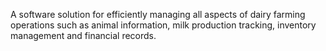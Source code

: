 A software solution for efficiently managing all aspects of dairy farming operations such as animal information, milk production tracking, inventory management and financial records.

